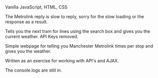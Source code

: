 Vanilla JavaScript, HTML, CSS

The Metrolink reply is slow to reply, sorry for the slow loading or the response as a result.

Tells you the next tram for lines using the search box and gives you the current weather. API Keys removed.

Simple webpage for telling you Manchester Metrolink times per stop and gives you the weather.

Written as an exercise for working with API's and AJAX.

The console.logs are still in.
